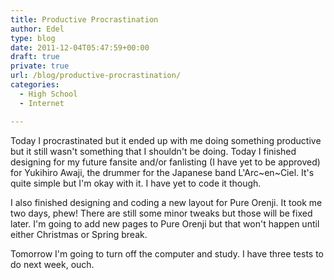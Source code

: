 ```yaml
---
title: Productive Procrastination
author: Edel
type: blog
date: 2011-12-04T05:47:59+00:00
draft: true
private: true
url: /blog/productive-procrastination/
categories:
  - High School
  - Internet

---
```

Today I procrastinated but it ended up with me doing something productive but it still wasn't something that I shouldn't be doing. Today I finished designing for my future fansite and/or fanlisting (I have yet to be approved) for Yukihiro Awaji, the drummer for the Japanese band L'Arc~en~Ciel. It's quite simple but I'm okay with it. I have yet to code it though.

I also finished designing and coding a new layout for Pure Orenji. It took me two days, phew! There are still some minor tweaks but those will be fixed later. I'm going to add new pages to Pure Orenji but that won't happen until either Christmas or Spring break.

Tomorrow I'm going to turn off the computer and study. I have three tests to do next week, ouch.


